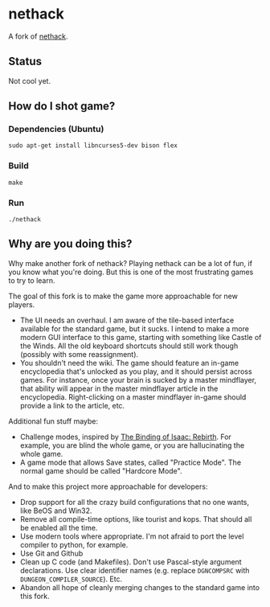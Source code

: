 # nethack

A fork of [nethack](http://www.nethack.org/v343/download-src.html).

## Status

Not cool yet.

## How do I shot game?

### Dependencies (Ubuntu)

```
sudo apt-get install libncurses5-dev bison flex
```

### Build

```
make
```

### Run

```
./nethack
```

## Why are you doing this?

Why make another fork of nethack?
Playing nethack can be a lot of fun, if you know what you're doing.
But this is one of the most frustrating games to try to learn.

The goal of this fork is to make the game more approachable for new players.

 * The UI needs an overhaul.
   I am aware of the tile-based interface available for the standard game, but it sucks.
   I intend to make a more modern GUI interface to this game, starting with something like Castle of the Winds.
   All the old keyboard shortcuts should still work though (possibly with some reassignment).
 * You shouldn't need the wiki.
   The game should feature an in-game encyclopedia that's unlocked as you play, and it should persist across games.
   For instance, once your brain is sucked by a master mindflayer, that ability will appear in the master mindflayer article in the encyclopedia.
   Right-clicking on a master mindflayer in-game should provide a link to the article, etc.

Additional fun stuff maybe:

 * Challenge modes, inspired by [The Binding of Isaac: Rebirth](http://bindingofisaacrebirth.gamepedia.com/Challenges).
   For example, you are blind the whole game, or you are hallucinating the whole game.
 * A game mode that allows Save states, called "Practice Mode".
   The normal game should be called "Hardcore Mode".

And to make this project more approachable for developers:

 * Drop support for all the crazy build configurations that no one wants, like BeOS and Win32.
 * Remove all compile-time options, like tourist and kops.
   That should all be enabled all the time.
 * Use modern tools where appropriate.
   I'm not afraid to port the level compiler to python, for example.
 * Use Git and Github
 * Clean up C code (and Makefiles).
   Don't use Pascal-style argument declarations.
   Use clear identifier names (e.g. replace `DGNCOMPSRC` with `DUNGEON_COMPILER_SOURCE`).
   Etc.
 * Abandon all hope of cleanly merging changes to the standard game into this fork.
